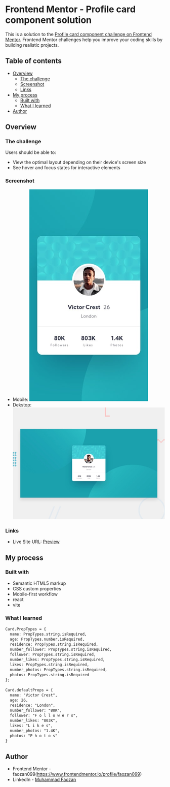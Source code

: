 # Frontend Mentor - Profile card component solution

This is a solution to the [Profile card component challenge on Frontend Mentor](https://www.frontendmentor.io/challenges/profile-card-component-cfArpWshJ). Frontend Mentor challenges help you improve your coding skills by building realistic projects. 

## Table of contents

- [Overview](#overview)
  - [The challenge](#the-challenge)
  - [Screenshot](#screenshot)
  - [Links](#links)
- [My process](#my-process)
  - [Built with](#built-with)
  - [What I learned](#what-i-learned)
- [Author](#author)

## Overview

### The challenge

Users should be able to:

- View the optimal layout depending on their device's screen size
- See hover and focus states for interactive elements

### Screenshot

- Mobile: ![Mobile](/src/design/mobile-design.jpg)
- Dekstop: ![Dekstop](/src/design//desktop-preview.jpg)

### Links

- Live Site URL: [Preview](https://card-component-parfume.netlify.app/)

## My process

### Built with

- Semantic HTML5 markup
- CSS custom properties
- Mobile-first workflow
- react 
- vite

### What I learned

```component
Card.PropTypes = {
  name: PropTypes.string.isRequired,
  age: PropTypes.number.isRequired,
  residence: PropTypes.string.isRequired,
  number_follower: PropTypes.string.isRequired,
  follower: PropTypes.string.isRequired,
  number_likes: PropTypes.string.isRequired,
  likes: PropTypes.string.isRequired,
  number_photos: PropTypes.string.isRequired,
  photos: PropTypes.string.isRequired
};

Card.defaultProps = {
  name: "Victor Crest",
  age: 26,
  residence: "London",
  number_follower: "80K",
  follower: "F o l l o w e r s",
  number_likes: "803K",
  likes: "L i k e s",
  number_photos: "1.4K",
  photos: "P h o t o s" 
}

```

## Author

- Frontend Mentor - faozan099(https://www.frontendmentor.io/profile/faozan099)
- LinkedIn - [Muhammad Faozan](https://www.linkedin.com/in/muhammad-faozan)